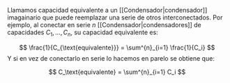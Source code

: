 
Llamamos capacidad equivalente a un [[Condensador|condensador]] imagainario que puede reemplazar una serie de otros interconectados. Por ejemplo, al conectar en serie $n$ [[Condensador|condensadores]] de capacidades $C_1, \dots, C_n$, su capacidad equivalente es: 

$$ \frac{1}{C_{\text{equivalente}}} = \sum^{n}_{i=1} \frac{1}{C_i} $$ 
Y si en vez de conectarlo en serie lo hacemos en parelo se obtiene que: 

$$ C_\text{equivalente} = \sum^{n}_{i=1} C_i $$ 